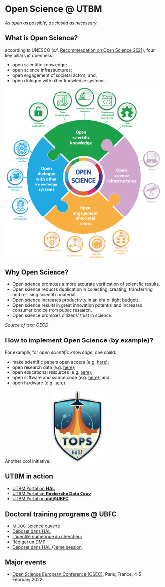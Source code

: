 # Open Science @ UTBM

*As open as possible, as closed as necessary.*

## What is Open Science?

according to UNESCO (c.f. [Recommendation on Open Science 2021](https://unesdoc.unesco.org/ark:/48223/pf0000383323)), four key pillars of openness:
* open scientific knowledge;
* open science infrastructures;
* open engagement of societal actors; and,
* open dialogue with other knowledge systems.

![UNESCO-Open_science-pillars-en.png](images/UNESCO-OS.png)

## Why Open Science?

* Open science promotes a more accurate verification of scientific results.
* Open science reduces duplication in collecting, creating, transferring and re-using scientific material.
* Open science increases productivity in an era of tight budgets.
* Open science results in great innovation potential and increased consumer choice from public research.
* Open science promotes citizens’ trust in science.

*Source of text: OECD*

## How to implement Open Science (by example)?

For example, for *open scientific knowledge*, one could:
* make scientific papers open access (e.g. [here](https://scholar.google.com/citations?user=D1x7Hd8AAAAJ));
* open research data (e.g. [here](https://yzrobot.github.io/#Research));
* open educational resources (e.g. [here](https://yzrobot.github.io/introduction_to_mobile_robotics/));
* open software and source code (e.g. [here](https://github.com/yzrobot)); and,
* open hardware (e.g. [here](https://github.com/Nedzhaken/human_aware_navigation)).

Another cool initiative: <a href="https://github.com/nasa/Transform-to-Open-Science"><img src="images/nasa-tops.png" width="168"></a>

## UTBM in action

* [UTBM Portal on **HAL**](https://hal.science/)
* [UTBM Portal on **Recherche Data Gouv**](https://recherche.data.gouv.fr/en)
* [UTBM Portal on **dat@UBFC**](https://search-data.ubfc.fr/)

## Doctoral training programs @ UBFC

* [MOOC Science ouverte](https://adum.fr/script/formations.pl?mod=3494499)
* [Déposer dans HAL](https://adum.fr/script/formations.pl?mod=3490888)
* [L'identité numérique du chercheur](https://adum.fr/script/formations.pl?mod=3490842)
* [Rédiger un DMP](https://adum.fr/script/formations.pl?mod=415727)
* [Déposer dans HAL (3eme session)](https://adum.fr/script/formations.pl?mod=3490034)


## Major events

* [Open Science European Conference (OSEC)](https://osec2022.eu/), Paris, France, 4-5 February 2022.
